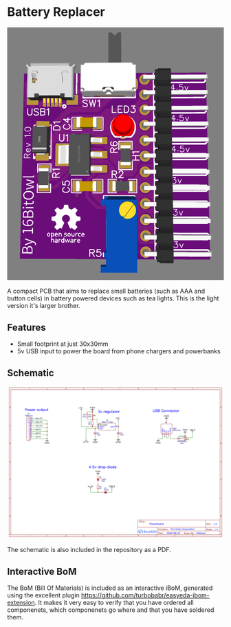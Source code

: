 # Battery Replacer

![Render](Render.png?raw=true)

A compact PCB that aims to replace small batteries (such as AAA and button cells) in battery powered devices such as tea lights. This is the light version it's larger brother. 

## Features
 - Small footprint at just 30x30mm
 - 5v USB input to power the board from phone chargers and powerbanks

## Schematic

![Render](Schematic_Powerboard.png?raw=true)

The schematic is also included in the repository as a PDF.

## Interactive BoM

The BoM (Bill Of Materials) is included as an interactive iBoM, generated using the excellent plugin https://github.com/turbobabr/easyeda-ibom-extension. It makes it very easy to verify that you have ordered all componenets, which componenets go where and that you have soldered them.
